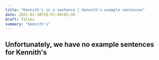 ```yaml
---
title: "Kennith's in a sentence | Kennith's example sentences"
date: 2021-01-20T19:57:50+05:30
draft: falses
summary: "Kennith's"
---
```

## Unfortunately, we have no example sentences for Kennith's                 
